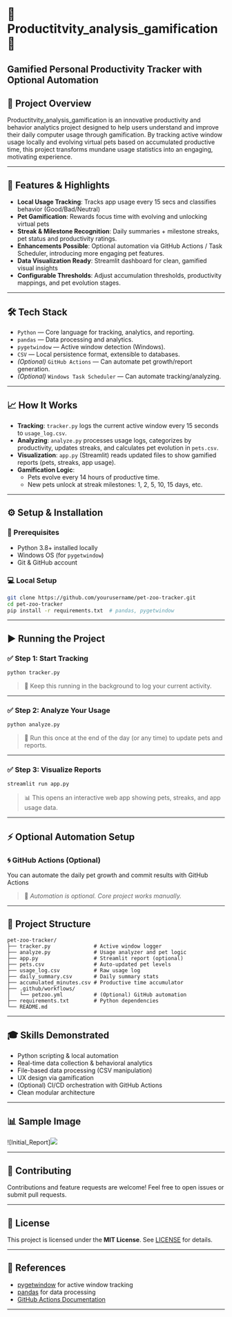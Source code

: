 # 🐇Productitvity_analysis_gamification 🐾  
Gamified Personal Productivity Tracker with Optional Automation
---

## 🚀 Project Overview  
Productitvity_analysis_gamification is an innovative productivity and behavior analytics project designed to help users understand and improve their daily computer usage through gamification. By tracking active window usage locally and evolving virtual pets based on accumulated productive time, this project transforms mundane usage statistics into an engaging, motivating experience.

---

## 🎯 Features & Highlights

- **Local Usage Tracking**: Tracks app usage every 15 secs and classifies behavior (Good/Bad/Neutral) 
- **Pet Gamification**: Rewards focus time with evolving and unlocking virtual pets 
- **Streak & Milestone Recognition**: Daily summaries + milestone streaks, pet status and productivity ratings. 
- **Enhancements Possible**: Optional automation via GitHub Actions / Task Scheduler, introducing more engaging pet features. 
- **Data Visualization Ready**: Streamlit dashboard for clean, gamified visual insights
- **Configurable Thresholds**: Adjust accumulation thresholds, productivity mappings, and pet evolution stages.  

---

## 🛠 Tech Stack

- `Python` — Core language for tracking, analytics, and reporting.  
- `pandas` — Data processing and analytics.  
- `pygetwindow` — Active window detection (Windows).  
- `CSV` — Local persistence format, extensible to databases.  
- *(Optional)* `GitHub Actions` — Can automate pet growth/report generation.  
- *(Optional)* `Windows Task Scheduler` — Can automate tracking/analyzing.  

---

## 📈 How It Works

- **Tracking**: `tracker.py` logs the current active window every 15 seconds to `usage_log.csv`.  
- **Analyzing**: `analyze.py` processes usage logs, categorizes by productivity, updates streaks, and calculates pet evolution in `pets.csv`.  
- **Visualization**: `app.py` (Streamlit) reads updated files to show gamified reports (pets, streaks, app usage).  
- **Gamification Logic**:  
  - Pets evolve every 14 hours of productive time.  
  - New pets unlock at streak milestones: 1, 2, 5, 10, 15 days, etc.  

---

## ⚙️ Setup & Installation

### 🔧 Prerequisites

- Python 3.8+ installed locally  
- Windows OS (for `pygetwindow`)  
- Git & GitHub account  

### 💻 Local Setup

```bash
git clone https://github.com/yourusername/pet-zoo-tracker.git
cd pet-zoo-tracker
pip install -r requirements.txt  # pandas, pygetwindow
````

---

## ▶️ Running the Project

### ✅ Step 1: Start Tracking

```bash
python tracker.py
```

> 🔁 Keep this running in the background to log your current activity.

---

### ✅ Step 2: Analyze Your Usage

```bash
python analyze.py
```

> 🧠 Run this once at the end of the day (or any time) to update pets and reports.

---

### ✅ Step 3: Visualize Reports

```bash
streamlit run app.py
```

> 📊 This opens an interactive web app showing pets, streaks, and app usage data.

---

## ⚡ Optional Automation Setup

### 🌀 GitHub Actions (Optional)

You can automate the daily pet growth and commit results with GitHub Actions
> 🧪 *Automation is optional. Core project works manually.*

---

## 📁 Project Structure

```
pet-zoo-tracker/
├── tracker.py              # Active window logger
├── analyze.py              # Usage analyzer and pet logic
├── app.py                  # Streamlit report (optional)
├── pets.csv                # Auto-updated pet levels
├── usage_log.csv           # Raw usage log
├── daily_summary.csv       # Daily summary stats
├── accumulated_minutes.csv # Productive time accumulator
├── .github/workflows/
│   └── petzoo.yml          # (Optional) GitHub automation
├── requirements.txt        # Python dependencies
└── README.md
```

---

## 🎓 Skills Demonstrated

* Python scripting & local automation
* Real-time data collection & behavioral analytics
* File-based data processing (CSV manipulation)
* UX design via gamification
* (Optional) CI/CD orchestration with GitHub Actions
* Clean modular architecture

---

## 📊 Sample Image

![Initial_Report]<img src="Initial_Report_Image.png">

---

## 🤝 Contributing

Contributions and feature requests are welcome! Feel free to open issues or submit pull requests.

---

## 📜 License

This project is licensed under the **MIT License**. See [LICENSE](LICENSE) for details.

---

## 🔗 References

* [pygetwindow](https://github.com/asweigart/pygetwindow) for active window tracking
* [pandas](https://pandas.pydata.org/) for data processing
* [GitHub Actions Documentation](https://docs.github.com/en/actions)

---
